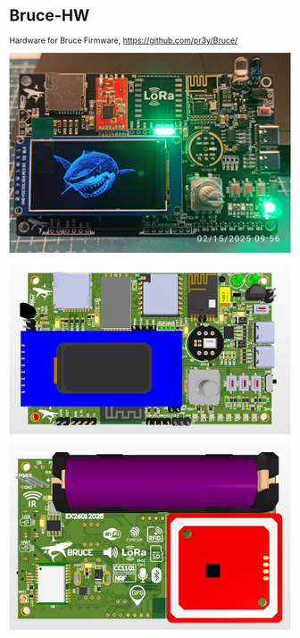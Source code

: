 # Bruce-HW
Hardware for Bruce Firmware, https://github.com/pr3y/Bruce/

![alt text](https://github.com/e135193/Bruce-HW/blob/74ce1c9453c1e3d61ac4bc12cc8300d9a4556ebb/top_view_picture.jpg)

![alt text](https://github.com/e135193/Bruce-HW/blob/724da422c0ff07fdeaf2ea962839762cf2c60545/top-view.JPG)

![alt text](https://github.com/e135193/Bruce-HW/blob/724da422c0ff07fdeaf2ea962839762cf2c60545/bottom-view.JPG)
